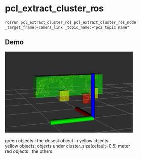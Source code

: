 # pcl_extract_cluster_ros  
~~~
rosrun pcl_extract_cluster_ros pcl_extract_cluster_ros_node _target_frame:=camera_link _topic_name:="pc2 topic name"
~~~  

## Demo  

![demo](./demo.gif)  
  
green objects : the closest object in yellow objects  
yellow objects: objects under cluster_size(default=0.5) meter  
red objects   : the others  
 



